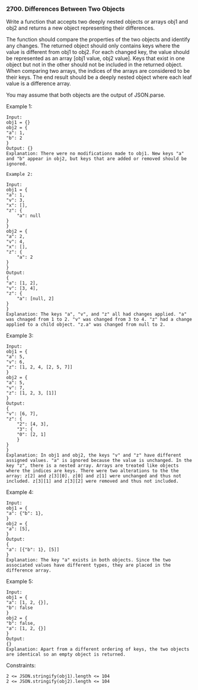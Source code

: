### 2700. Differences Between Two Objects

Write a function that accepts two deeply nested objects or arrays obj1 and obj2 and returns a new object representing their differences.

The function should compare the properties of the two objects and identify any changes. The returned object should only contains keys where the value is different from obj1 to obj2. For each changed key, the value should be represented as an array [obj1 value, obj2 value]. Keys that exist in one object but not in the other should not be included in the returned object. When comparing two arrays, the indices of the arrays are considered to be their keys. The end result should be a deeply nested object where each leaf value is a difference array.

You may assume that both objects are the output of JSON.parse.



Example 1:

    Input:
    obj1 = {}
    obj2 = {
    "a": 1,
    "b": 2
    }
    Output: {}
    Explanation: There were no modifications made to obj1. New keys "a" and "b" appear in obj2, but keys that are added or removed should be ignored.

    Example 2:

    Input:
    obj1 = {
    "a": 1,
    "v": 3,
    "x": [],
    "z": {
        "a": null
    }
    }
    obj2 = {
    "a": 2,
    "v": 4,
    "x": [],
    "z": {
        "a": 2
    }
    }
    Output:
    {
    "a": [1, 2],
    "v": [3, 4],
    "z": {
        "a": [null, 2]
    }
    }
    Explanation: The keys "a", "v", and "z" all had changes applied. "a" was chnaged from 1 to 2. "v" was changed from 3 to 4. "z" had a change applied to a child object. "z.a" was changed from null to 2.

Example 3:

    Input:
    obj1 = {
    "a": 5,
    "v": 6,
    "z": [1, 2, 4, [2, 5, 7]]
    }
    obj2 = {
    "a": 5,
    "v": 7,
    "z": [1, 2, 3, [1]]
    }
    Output:
    {
    "v": [6, 7],
    "z": {
        "2": [4, 3],
        "3": {
        "0": [2, 1]
        }
    }
    }
    Explanation: In obj1 and obj2, the keys "v" and "z" have different assigned values. "a" is ignored because the value is unchanged. In the key "z", there is a nested array. Arrays are treated like objects where the indices are keys. There were two alterations to the the array: z[2] and z[3][0]. z[0] and z[1] were unchanged and thus not included. z[3][1] and z[3][2] were removed and thus not included.

Example 4:

    Input:
    obj1 = {
    "a": {"b": 1},
    }
    obj2 = {
    "a": [5],
    }
    Output:
    {
    "a": [{"b": 1}, [5]]
    }
    Explanation: The key "a" exists in both objects. Since the two associated values have different types, they are placed in the difference array.

Example 5:

    Input:
    obj1 = {
    "a": [1, 2, {}],
    "b": false
    }
    obj2 = {
    "b": false,
    "a": [1, 2, {}]
    }
    Output:
    {}
    Explanation: Apart from a different ordering of keys, the two objects are identical so an empty object is returned.



Constraints:

    2 <= JSON.stringify(obj1).length <= 104
    2 <= JSON.stringify(obj2).length <= 104
